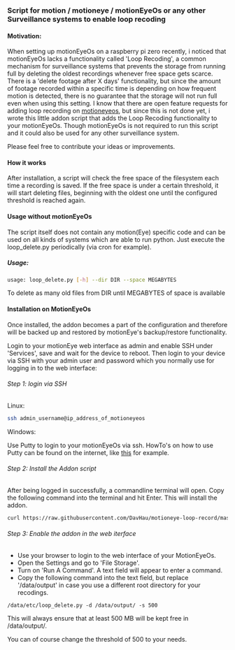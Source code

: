 ### Script for motion / motioneye / motionEyeOs or any other Surveillance systems to enable loop recoding

#### Motivation:
When setting up motionEyeOs on a raspberry pi zero recently, i noticed that motionEyeOs lacks a functionality called 'Loop Recoding', a common mechanism for surveillance systems that prevents the storage from running full by deleting the oldest recordings whenever free space gets scarce. There is a 'delete footage after X days' functionality, but since the amount of footage recorded within a specific time is depending on how frequent motion is detected, there is no guarantee that the storage will not run full even when using this setting.
I know that there are open feature requests for adding loop recording on [motioneyeos](https://github.com/ccrisan/motioneyeos), but since this is not done yet, i wrote this little addon script that adds the Loop Recoding functionality to your motionEyeOs. Though motionEyeOs is not required to run this script and it could also be used for any other surveillance system.

Please feel free to contribute your ideas or improvements.

#### How it works
After installation, a script will check the free space of the filesystem each time a recording is saved. If the free space is under a certain threshold, it will start deleting files, beginning with the oldest one until the configured threshold is reached again.

#### Usage without motionEyeOs
The script itself does not contain any motion(Eye) specific code and can be used on all kinds of systems which are able to run python. Just execute the loop_delete.py periodically (via cron for example).

##### Usage:
```bash
usage: loop_delete.py [-h] --dir DIR --space MEGABYTES
```
To delete as many old files from DIR until MEGABYTES of space is available

#### Installation on MotionEyeOs
Once installed, the addon becomes a part of the configuration and therefore will be backed up and restored by motionEye's backup/restore functionality.

Login to your motionEye web interface as admin and enable SSH under 'Services', save and wait for the device to reboot.
Then login to your device via SSH with your admin user and password which you normally use for logging in to the web interface:

###### Step 1: login via SSH
Linux:
```bash
ssh admin_username@ip_address_of_motioneyeos
```

Windows:

Use Putty to login to your motionEyeOs via ssh. HowTo's on how to use Putty can be found on the internet, like [this](https://mediatemple.net/community/products/dv/204404604/using-ssh-in-putty-) for example.

###### Step 2: Install the Addon script
After being logged in successfully, a commandline terminal will open. Copy the following command into the terminal and hit Enter. This will install the addon.
```bash
curl https://raw.githubusercontent.com/DavHau/motioneye-loop-record/master/loop_delete.py > /data/etc/loop_delete.py && chmod +x /data/etc/loop_delete.py
```

###### Step 3: Enable the addon in the web iterface
- Use your browser to login to the web interface of your MotionEyeOs.
- Open the Settings and go to 'File Storage'.
- Turn on 'Run A Command'. A text field will appear to enter a command.
- Copy the following command into the text field, but replace '/data/output' in case you use a different root directory for your recodings.
```
/data/etc/loop_delete.py -d /data/output/ -s 500
```
This will always ensure that at least 500 MB will be kept free in /data/output/.

You can of course change the threshold of 500 to your needs.
